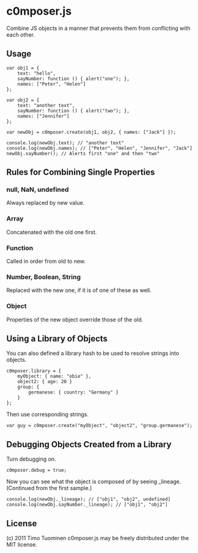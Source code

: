 c0mposer.js
===========

Combine JS objects in a manner that prevents them from conflicting with each other.

Usage
-----

    var obj1 = {
    	text: "hello",
	    sayNumber: function () { alert("one"); },
	    names: ["Peter", "Helen"]
    };

    var obj2 = {
    	text: "another text",
	    sayNumber: function () { alert("two"); },
	    names: ["Jennifer"]
    };

    var newObj = c0mposer.create(obj1, obj2, { names: ["Jack"] });

    console.log(newObj.text); // "another text"
    console.log(newObj.names); // ["Peter", "Helen", "Jennifer", "Jack"]
    newObj.sayNumber(); // Alerts first "one" and then "two"


Rules for Combining Single Properties
-------------------------------------

### null, NaN, undefined
Always replaced by new value.

### Array
Concatenated with the old one first.

### Function
Called in order from old to new.

### Number, Boolean, String
Replaced with the new one, if it is of one of these as well.

### Object
Properties of the new object override those of the old.


Using a Library of Objects
--------------------------

You can also defined a library hash to be used to resolve strings into objects.

    c0mposer.library = {
        myObject: { name: "obie" },
        object2: { age: 20 }
        group: {
            germanese: { country: "Germany" }
        }
    };

Then use corresponding strings.

    var guy = c0mposer.create("myObject", "object2", "group.germanese");


Debugging Objects Created from a Library
---------

Turn debugging on.

    c0mposer.debug = true;

Now you can see what the object is composed of by seeing _lineage. (Continued from the first sample.)

    console.log(newObj._lineage); // ["obj1", "obj2", undefined]
    console.log(newObj.sayNumber._lineage); // ["obj1", "obj2"]


License
-------

(c) 2011 Timo Tuominen
c0mposer.js may be freely distributed under the MIT license.